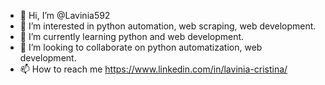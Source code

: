 - 👋 Hi, I’m @Lavinia592
- 👀 I’m interested in python automation, web scraping, web development. 
- 🌱 I’m currently learning python and web development.
- 💞️ I’m looking to collaborate on python automatization, web development.
- 📫 How to reach me https://www.linkedin.com/in/lavinia-cristina/


<!---
Lavinia592/Lavinia592 is a ✨ special ✨ repository because its `README.md` (this file) appears on your GitHub profile.
You can click the Preview link to take a look at your changes.
--->
